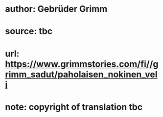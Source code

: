 # author: Gebrüder Grimm
# source: tbc
# url: https://www.grimmstories.com/fi//grimm_sadut/paholaisen_nokinen_veli
# note: copyright of translation tbc


